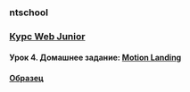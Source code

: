 ### ntschool
### [Курс Web Junior](https://www.youtube.com/playlist?list=PLplUVF5VxDlSUpKa0pZqzgWYxdREM9nO0)

#### Урок 4. Домашнее задание: [Motion Landing](https://youtu.be/i4p8KO8e2Po?list=PLplUVF5VxDlSUpKa0pZqzgWYxdREM9nO0&t=6297)

#### [Образец](http://i.piccy.info/i9/f84c774937a3bf588e800675554de964/1576584646/253296/1350613/motion_landing.jpg)
